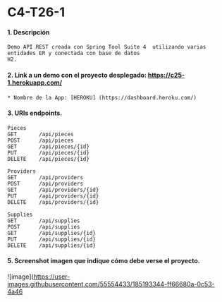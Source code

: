 # C4-T26-1

#### 1. Descripción
```
Demo API REST creada con Spring Tool Suite 4  utilizando varias entidades ER y conectada con base de datos 
H2.
```

#### 2. Link a un demo con el proyecto desplegado: https://c25-1.herokuapp.com/

```
* Nombre de la App: [HEROKU] (https://dashboard.heroku.com/)
```
#### 3. URIs endpoints.
```
Pieces
GET       /api/pieces
POST      /api/pieces
GET       /api/pieces/{id}
PUT       /api/pieces/{id}
DELETE    /api/pieces/{id}

Providers
GET       /api/providers
POST      /api/providers
GET       /api/providers/{id}
PUT       /api/providers/{id}
DELETE    /api/providers/{id}

Supplies
GET       /api/supplies
POST      /api/supplies
GET       /api/supplies/{id}
PUT       /api/supplies/{id}
DELETE    /api/supplies/{id}
```

#### 5. Screenshot imagen que indique cómo debe verse el proyecto.
![image](https://user-images.githubusercontent.com/55554433/185193344-ff66680a-0c53-4a46
